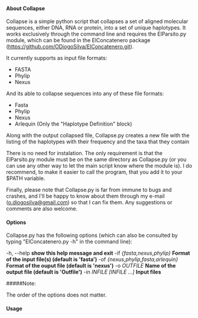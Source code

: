 #### About Collapse

Collapse is a simple python script that collapses a set of aligned molecular sequences, either DNA, RNA or protein, into a set of unique haplotypes. It works exclusively through the command line and requires the ElParsito.py module, which can be found in the ElConcatenero package (https://github.com/ODiogoSilva/ElConcatenero.git).

It currently supports as input file formats:

- FASTA
- Phylip
- Nexus

And its able to collapse sequences into any of these file formats:

- Fasta
- Phylip
- Nexus
- Arlequin (Only the "Haplotype Definition" block)

Along with the output collapsed file, Collapse.py creates a new file with the listing of the haplotypes with their frequency and the taxa that they contain

There is no need for instalation. The only requirement is that the ElParsito.py module must be on the same directory as Collapse.py (or you can use any other way to let the main script know where the module is). I do recommend, to make it easier to call the program, that you add it to your $PATH variable. 

Finally, please note that Collapse.py is far from immune to bugs and crashes, and I'll be happy to know about them through my e-mail (o.diogosilva@gmail.com) so that I can fix them. Any suggestions or comments are also welcome.

#### Options

Collapse.py has the following options (which can also be consulted by typing "ElConcatenero.py -h" in the command line):

  -h, --help            **show this help message and exit**
  -if *{fasta,nexus,phylip}*	**Format of the input file(s) (default is 'fasta')**
  -of *{nexus,phylip,fasta,arlequin}*	**Format of the ouput file (default is 'nexus')**
  -o *OUTFILE*            **Name of the output file (default is 'Outfile')**
  -in *INFILE [INFILE ...]*	**Input files**
								
#####Note:

The order of the options does not matter.
								
#### Usage
